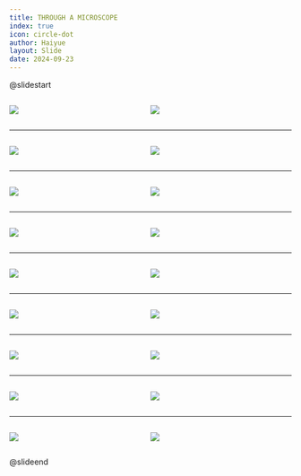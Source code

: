```yaml
---
title: THROUGH A MICROSCOPE
index: true
icon: circle-dot
author: Haiyue
layout: Slide
date: 2024-09-23
---
```

 
@slidestart

<div style="display:flex">
<div style="flex:1">

![](https://raw.githubusercontent.com/yclord/reading/refs/heads/master/english/Level-W/THROUGH%20A%20MICROSCOPE/001.webp)
</div>
<div style="flex:1">

![](https://raw.githubusercontent.com/yclord/reading/refs/heads/master/english/Level-W/THROUGH%20A%20MICROSCOPE/002.webp)
</div>
</div>

---

<div style="display:flex">
<div style="flex:1">

![](https://raw.githubusercontent.com/yclord/reading/refs/heads/master/english/Level-W/THROUGH%20A%20MICROSCOPE/003.webp)
</div>
<div style="flex:1">

![](https://raw.githubusercontent.com/yclord/reading/refs/heads/master/english/Level-W/THROUGH%20A%20MICROSCOPE/004.webp)
</div>
</div>

---

<div style="display:flex">
<div style="flex:1">

![](https://raw.githubusercontent.com/yclord/reading/refs/heads/master/english/Level-W/THROUGH%20A%20MICROSCOPE/005.webp)
</div>
<div style="flex:1">

![](https://raw.githubusercontent.com/yclord/reading/refs/heads/master/english/Level-W/THROUGH%20A%20MICROSCOPE/006.webp)
</div>
</div>

---

<div style="display:flex">
<div style="flex:1">

![](https://raw.githubusercontent.com/yclord/reading/refs/heads/master/english/Level-W/THROUGH%20A%20MICROSCOPE/007.webp)
</div>
<div style="flex:1">

![](https://raw.githubusercontent.com/yclord/reading/refs/heads/master/english/Level-W/THROUGH%20A%20MICROSCOPE/008.webp)
</div>
</div>

---

<div style="display:flex">
<div style="flex:1">

![](https://raw.githubusercontent.com/yclord/reading/refs/heads/master/english/Level-W/THROUGH%20A%20MICROSCOPE/009.webp)
</div>
<div style="flex:1">

![](https://raw.githubusercontent.com/yclord/reading/refs/heads/master/english/Level-W/THROUGH%20A%20MICROSCOPE/010.webp)
</div>
</div>

---

<div style="display:flex">
<div style="flex:1">

![](https://raw.githubusercontent.com/yclord/reading/refs/heads/master/english/Level-W/THROUGH%20A%20MICROSCOPE/011.webp)
</div>
<div style="flex:1">

![](https://raw.githubusercontent.com/yclord/reading/refs/heads/master/english/Level-W/THROUGH%20A%20MICROSCOPE/012.webp)
</div>
</div>

---

<div style="display:flex">
<div style="flex:1">

![](https://raw.githubusercontent.com/yclord/reading/refs/heads/master/english/Level-W/THROUGH%20A%20MICROSCOPE/013.webp)
</div>
<div style="flex:1">

![](https://raw.githubusercontent.com/yclord/reading/refs/heads/master/english/Level-W/THROUGH%20A%20MICROSCOPE/014.webp)
</div>
</div>

---

<div style="display:flex">
<div style="flex:1">

![](https://raw.githubusercontent.com/yclord/reading/refs/heads/master/english/Level-W/THROUGH%20A%20MICROSCOPE/015.webp)
</div>
<div style="flex:1">

![](https://raw.githubusercontent.com/yclord/reading/refs/heads/master/english/Level-W/THROUGH%20A%20MICROSCOPE/016.webp)
</div>
</div>

---

<div style="display:flex">
<div style="flex:1">

![](https://raw.githubusercontent.com/yclord/reading/refs/heads/master/english/Level-W/THROUGH%20A%20MICROSCOPE/017.webp)
</div>
<div style="flex:1">

![](https://raw.githubusercontent.com/yclord/reading/refs/heads/master/english/Level-W/THROUGH%20A%20MICROSCOPE/018.webp)
</div>
</div>

@slideend